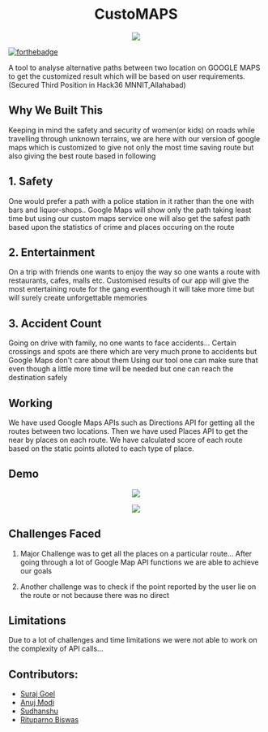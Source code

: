 <h1 align ="center">CustoMAPS</h1>

<p align="center">
<img src="_Caring_hand_location_map_navigation_pin_secure-512.png"/>
 </p>

[![forthebadge](https://forthebadge.com/images/badges/made-with-javascript.svg)](https://forthebadge.com)

A tool to analyse alternative paths between two location on GOOGLE MAPS to get the customized result which will be based on user requirements.
(Secured Third Position in Hack36 MNNIT,Allahabad)


## Why We Built This
Keeping in mind the safety and security of women(or kids) on roads while travelling through unknown terrains, we are here with our version of google maps which is customized to give not only the most time saving route but also giving the best route based in following

## 1. Safety
One would prefer a path with a police station in it rather than the one with bars and liquor-shops..
Google Maps will show only the path taking least time but using our custom maps service one will also get the safest path based upon the statistics of crime and places occuring on the route

## 2. Entertainment
On a trip with friends one wants to enjoy the way so one wants a route with restaurants, cafes, malls etc.
Customised results of our app will give the most entertaining route for the gang eventhough it will take more time but will surely create unforgettable memories

## 3. Accident Count
Going on drive with family, no one wants to face accidents...
Certain crossings and spots are there which are very much prone to accidents but Google Maps don't care about them
Using our tool one can make sure that even though a little more time will be needed but one can reach the destination safely

## Working
We have used Google Maps APIs such as Directions API for getting all the routes between two locations.
Then we have used Places API to get the near by places on each route.
We have calculated score of each route based on the static points alloted to each type of place.

## Demo
<p align="center">
<img src="Screenshot%20(105).png"/>
 </p>
 
 <p align="center">
<img src="Screenshot%20(106).png"/>
 </p>

## Challenges Faced
1. Major Challenge was to get all the places on a particular route...
After going through a lot of Google Map API functions we are able to achieve our goals

2. Another challenge was to check if the point reported by the user lie on the route or not because there was no direct

## Limitations
Due to a lot of challenges and time limitations we were not able to work on the complexity of API calls...

## Contributors:

* [Suraj Goel](http://www.github.com/suraj-goel)
* [Anuj Modi](http://www.github.com/descifrado)
* [Sudhanshu](https://github.com/sudhanshu6324)
* [Rituparno Biswas](https://github.com/roopbiswas)
  
